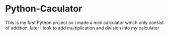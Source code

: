 # Python-Caculator
This is my first Python project so I made a mini calculator which only consist of addition, later I look to add multiplication and division into my calculator
